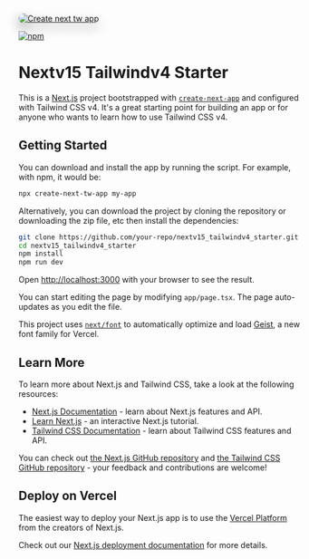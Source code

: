 <p><a href="https://www.npmjs.com/package/create-next-tw-app"><img style='border-radius: 12px;filter: drop-shadow(0px 9px 10px #888888);' src="https://repository-images.githubusercontent.com/906940804/487f770a-319b-4285-a62c-7193bfd7dd49" alt="Create next tw app" /></a></p>

[![npm](https://d25lcipzij17d.cloudfront.net/badge.svg?id=js&r=r&ts=1683906897&type=6e&v=0.1.0&x2=0)](https://www.npmjs.com/package/create-next-tw-app)
# Nextv15 Tailwindv4 Starter

This is a [Next.js](https://nextjs.org) project bootstrapped with [`create-next-app`](https://nextjs.org/docs/app/api-reference/cli/create-next-app) and configured with Tailwind CSS v4. It's a great starting point for building an app or for anyone who wants to learn how to use Tailwind CSS v4.

## Getting Started

You can download and install the app by running the script. For example, with npm, it would be:

```bash
npx create-next-tw-app my-app
```

Alternatively, you can download the project by cloning the repository or downloading the zip file, etc then install the dependencies:

```bash
git clone https://github.com/your-repo/nextv15_tailwindv4_starter.git
cd nextv15_tailwindv4_starter
npm install
npm run dev
```

Open [http://localhost:3000](http://localhost:3000) with your browser to see the result.

You can start editing the page by modifying `app/page.tsx`. The page auto-updates as you edit the file.

This project uses [`next/font`](https://nextjs.org/docs/app/building-your-application/optimizing/fonts) to automatically optimize and load [Geist](https://vercel.com/font), a new font family for Vercel.

## Learn More

To learn more about Next.js and Tailwind CSS, take a look at the following resources:

- [Next.js Documentation](https://nextjs.org/docs) - learn about Next.js features and API.
- [Learn Next.js](https://nextjs.org/learn) - an interactive Next.js tutorial.
- [Tailwind CSS Documentation](https://tailwindcss.com/docs) - learn about Tailwind CSS features and API.

You can check out [the Next.js GitHub repository](https://github.com/vercel/next.js) and [the Tailwind CSS GitHub repository](https://github.com/tailwindlabs/tailwindcss) - your feedback and contributions are welcome!

## Deploy on Vercel

The easiest way to deploy your Next.js app is to use the [Vercel Platform](https://vercel.com/new?utm_medium=default-template&filter=next.js&utm_source=create-next-app&utm_campaign=create-next-app-readme) from the creators of Next.js.

Check out our [Next.js deployment documentation](https://nextjs.org/docs/app/building-your-application/deploying) for more details.
